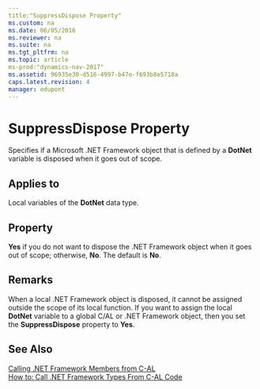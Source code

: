 ```yaml
---
title:"SuppressDispose Property"
ms.custom: na
ms.date: 06/05/2016
ms.reviewer: na
ms.suite: na
ms.tgt_pltfrm: na
ms.topic: article
ms-prod:"dynamics-nav-2017"
ms.assetid: 96935e30-d516-4997-b47e-f693b8e5718a
caps.latest.revision: 4
manager: edupont
---
```

# SuppressDispose Property
Specifies if a Microsoft .NET Framework object that is defined by a **DotNet** variable is disposed when it goes out of scope.  
  
## Applies to  
 Local variables of the **DotNet** data type.  
  
## Property  
 **Yes** if you do not want to dispose the .NET Framework object when it goes out of scope; otherwise, **No**. The default is **No**.  
  
## Remarks  
 When a local .NET Framework object is disposed, it cannot be assigned outside the scope of its local function. If you want to assign the local **DotNet** variable to a global C\/AL or .NET Framework object, then you set the **SuppressDispose** property to **Yes**.  
  
## See Also  
 [Calling .NET Framework Members from C\-AL](Calling-.NET-Framework-Members-from-C-AL.md)   
 [How to: Call .NET Framework Types From C\-AL Code](../Topic/How%20to:%20Call%20.NET%20Framework%20Types%20From%20C-AL%20Code.md)